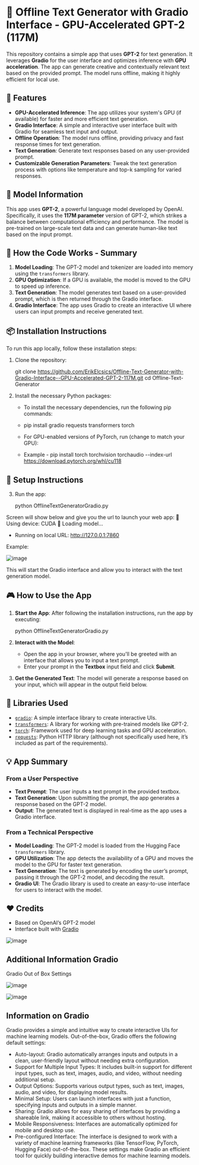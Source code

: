 # 🚀 Offline Text Generator with Gradio Interface - GPU-Accelerated GPT-2 (117M)

This repository contains a simple app that uses **GPT-2** for text generation. It leverages **Gradio** for the user interface and optimizes inference with **GPU acceleration**. The app can generate creative and contextually relevant text based on the provided prompt. The model runs offline, making it highly efficient for local use.

## 🌟 Features

- **GPU-Accelerated Inference**: The app utilizes your system's GPU (if available) for faster and more efficient text generation.
- **Gradio Interface**: A simple and interactive user interface built with Gradio for seamless text input and output.
- **Offline Operation**: The model runs offline, providing privacy and fast response times for text generation.
- **Text Generation**: Generate text responses based on any user-provided prompt.
- **Customizable Generation Parameters**: Tweak the text generation process with options like temperature and top-k sampling for varied responses.

## 🧠 Model Information

This app uses **GPT-2**, a powerful language model developed by OpenAI. Specifically, it uses the **117M parameter** version of GPT-2, which strikes a balance between computational efficiency and performance. The model is pre-trained on large-scale text data and can generate human-like text based on the input prompt.

## 📝 How the Code Works - Summary

1. **Model Loading**: The GPT-2 model and tokenizer are loaded into memory using the `transformers` library.
2. **GPU Optimization**: If a GPU is available, the model is moved to the GPU to speed up inference.
3. **Text Generation**: The model generates text based on a user-provided prompt, which is then returned through the Gradio interface.
4. **Gradio Interface**: The app uses Gradio to create an interactive UI where users can input prompts and receive generated text.


## 📦 Installation Instructions

To run this app locally, follow these installation steps:

1. Clone the repository:
   
   git clone https://github.com/ErikElcsics/Offline-Text-Generator-with-Gradio-Interface--GPU-Accelerated-GPT-2-117M.git
   cd Offline-Text-Generator
   

2. Install the necessary Python packages:
   
   - To install the necessary dependencies, run the following pip commands:

	- pip install gradio requests transformers torch

   - For GPU-enabled versions of PyTorch, run (change to match your GPU):

	- Example - pip install torch torchvision torchaudio --index-url https://download.pytorch.org/whl/cu118

   
## 🔧 Setup Instructions

3. Run the app:
   
   python OfflineTextGeneratorGradio.py

Screen will show below and give you the url to launch your web app:
🚀 Using device: CUDA
🧠 Loading model...
* Running on local URL:  http://127.0.0.1:7860

Example:

![image](https://github.com/user-attachments/assets/85e1b7a3-a5dc-4166-897c-03348e8d5bc2)   

This will start the Gradio interface and allow you to interact with the text generation model.

## 🎮 How to Use the App

1. **Start the App**: After following the installation instructions, run the app by executing:
   
   python OfflineTextGeneratorGradio.py
   
2. **Interact with the Model**: 
   - Open the app in your browser, where you'll be greeted with an interface that allows you to input a text prompt.
   - Enter your prompt in the **Textbox** input field and click **Submit**.
   
3. **Get the Generated Text**: The model will generate a response based on your input, which will appear in the output field below.

## 🧰 Libraries Used

- [`gradio`](https://gradio.app/): A simple interface library to create interactive UIs.
- [`transformers`](https://huggingface.co/transformers/): A library for working with pre-trained models like GPT-2.
- [`torch`](https://pytorch.org/): Framework used for deep learning tasks and GPU acceleration.
- [`requests`](https://requests.readthedocs.io/): Python HTTP library (although not specifically used here, it’s included as part of the requirements).

## 💡 App Summary

### From a User Perspective
- **Text Prompt**: The user inputs a text prompt in the provided textbox.
- **Text Generation**: Upon submitting the prompt, the app generates a response based on the GPT-2 model.
- **Output**: The generated text is displayed in real-time as the app uses a Gradio interface.

### From a Technical Perspective
- **Model Loading**: The GPT-2 model is loaded from the Hugging Face `transformers` library.
- **GPU Utilization**: The app detects the availability of a GPU and moves the model to the GPU for faster text generation.
- **Text Generation**: The text is generated by encoding the user’s prompt, passing it through the GPT-2 model, and decoding the result.
- **Gradio UI**: The Gradio library is used to create an easy-to-use interface for users to interact with the model.

## ❤️ Credits

- Based on OpenAI’s GPT-2 model
- Interface built with [Gradio](https://gradio.app/)

![image](https://github.com/user-attachments/assets/1ea10797-4e32-4714-ab2d-4a22ed3205bb)

## Additional Information Gradio

Gradio Out of Box Settings

![image](https://github.com/user-attachments/assets/15d35b8e-f480-46f8-b62f-d5585f057040)

![image](https://github.com/user-attachments/assets/cb9b6669-f693-45ca-8cde-627d611dddfe)

## Information on Gradio

Gradio provides a simple and intuitive way to create interactive UIs for machine learning models. Out-of-the-box, Gradio offers the following default settings:

- Auto-layout: Gradio automatically arranges inputs and outputs in a clean, user-friendly layout without needing extra configuration.
- Support for Multiple Input Types: It includes built-in support for different input types, such as text, images, audio, and video, without needing additional setup.
- Output Options: Supports various output types, such as text, images, audio, and video, for displaying model results.
- Minimal Setup: Users can launch interfaces with just a function, specifying inputs and outputs in a simple manner.
- Sharing: Gradio allows for easy sharing of interfaces by providing a shareable link, making it accessible to others without hosting.
- Mobile Responsiveness: Interfaces are automatically optimized for mobile and desktop use.
- Pre-configured Interface: The interface is designed to work with a variety of machine learning frameworks (like TensorFlow, PyTorch, Hugging Face) out-of-the-box.
These settings make Gradio an efficient tool for quickly building interactive demos for machine learning models.

